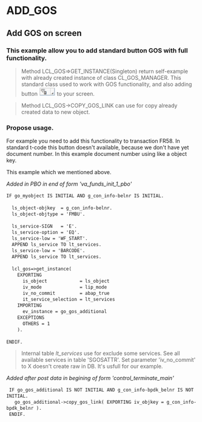 # ADD_GOS
## Add GOS on screen

### This example allow you to add standard button GOS with full functionality.

> Method LCL_GOS=>GET_INSTANCE(Singleton) return self-example with already created instance of class CL_GOS_MANAGER.
This standard class used to work with GOS functionality, and also adding button ![alt text](https://github.com/Sgudkov/ADD_GOS/blob/main/GOS_button.jpg) to your screen.

> Method LCL_GOS->COPY_GOS_LINK can use for copy already created data to new object.

### Propose usage.

For example you need to add this functionality to transaction FR58. In standard t-code this button doesn't available, because we don't have yet document number.
In this example document number using like a object key.

This example which we mentioned above.
 
*Added in PBO in end of form 'va_funds_init_1_pbo'*
```abap
IF go_myobject IS INITIAL AND g_con_info-belnr IS INITIAL.

  ls_object-objkey  = g_con_info-belnr.
  ls_object-objtype = 'FMBU'.

  ls_service-SIGN   = 'E'.
  ls_service-option = 'EQ'.
  ls_service-low = 'WF_START'.
  APPEND ls_service TO lt_services.
  ls_service-low = 'BARCODE'.
  APPEND ls_service TO lt_services.

  lcl_gos=>get_instance(
    EXPORTING
      is_object            = ls_object
      iv_mode              = lip_mode
      iv_no_commit         = abap_true
      it_service_selection = lt_services
    IMPORTING
      ev_instance = go_gos_additional
    EXCEPTIONS
      OTHERS = 1
    ).

ENDIF.
```


> Internal table *lt_services* use for exclude some services. See all available services in table 'SGOSATTR'. 
> Set parameter 'iv_no_commit' to X doesn't create raw in DB. It's usfull for our example.


*Added after post data in begining of form 'control_terminate_main'*
```abap
 IF go_gos_additional IS NOT INITIAL AND g_con_info-bpdk_belnr IS NOT INITIAL.
   go_gos_additional->copy_gos_link( EXPORTING iv_objkey = g_con_info-bpdk_belnr ).
 ENDIF.
```	
